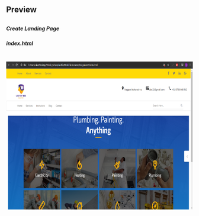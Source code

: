 <h2>Preview<h2>
<h5>Create Landing Page</h5>

<h5>index.html</h5>
<br/>
<img src="index.png	" width="900"  height="400">
